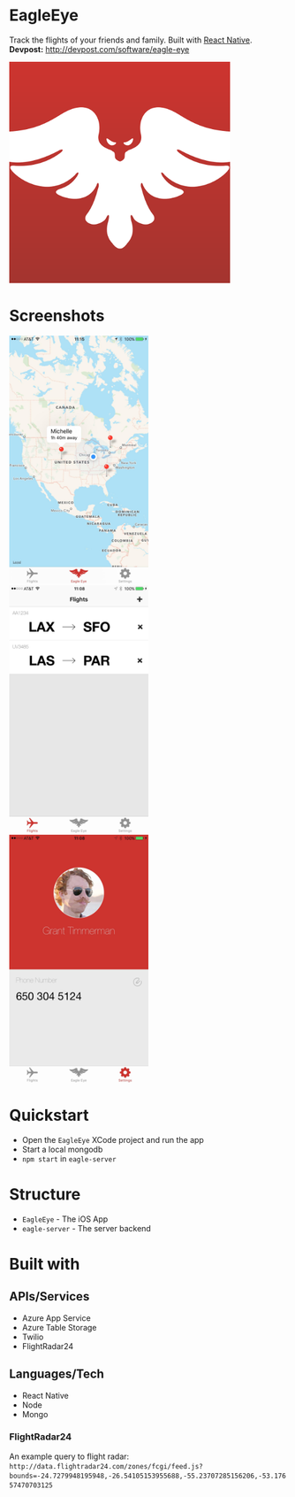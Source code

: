 # EagleEye
Track the flights of your friends and family. Built with [React Native](https://facebook.github.io/react-native/).
**Devpost:** http://devpost.com/software/eagle-eye

<img src="./design/icon1024.png" width="400px" height="400px" />

# Screenshots

<img src="./design/screenshot/map.jpg" width="50%"/>
<img src="./design/screenshot/flights.jpg" width="50%"/>
<img src="./design/screenshot/settings.jpg" width="50%"/>

# Quickstart

- Open the `EagleEye` XCode project and run the app
- Start a local mongodb
- `npm start` in `eagle-server`

# Structure

- `EagleEye` - The iOS App
- `eagle-server` - The server backend

# Built with

## APIs/Services
- Azure App Service
- Azure Table Storage
- Twilio
- FlightRadar24

## Languages/Tech
- React Native
- Node
- Mongo

### FlightRadar24

An example query to flight radar: `http://data.flightradar24.com/zones/fcgi/feed.js?bounds=-24.7279948195948,-26.54105153955688,-55.23707285156206,-53.17657470703125`
